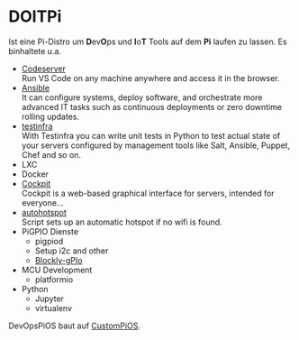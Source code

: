 # DOITPi

Ist eine Pi-Distro um **D**ev**O**ps und **I**o**T** Tools auf dem **Pi** laufen zu lassen. Es binhaltete u.a.

* [Codeserver][codeserver]  
    Run VS Code on any machine anywhere and access it in the browser.
* [Ansible][ansible]  
    It can configure systems, deploy software, and orchestrate more advanced IT tasks such as continuous deployments or zero downtime rolling updates.
* [testinfra][testinfra]  
    With Testinfra you can write unit tests in Python to test actual state of your servers configured by management tools like Salt, Ansible, Puppet, Chef and so on.
* LXC
* Docker
* [Cockpit][cockpit]  
    Cockpit is a web-based graphical interface for servers, intended for everyone...
* [autohotspot][autohotspot]  
    Script sets up an automatic hotspot if no wifi is found.
* PiGPIO Dienste
    * pigpiod
    * Setup i2c and other
    * [Blockly-gPIo][blocklypi]
* MCU Development
    * platformio
* Python
    * Jupyter
    * virtualenv

DevOpsPiOS baut auf [CustomPiOS][custompios].

[codeserver]: https://github.com/coder/code-server
[ansible]: https://docs.ansible.com/ansible-core/devel/index.html
[testinfra]: https://testinfra.readthedocs.io/en/latest/index.html
[cockpit]: https://cockpit-project.org/
[autohotspot]: https://github.com/guysoft/CustomPiOS/blob/devel/src/modules/auto-hotspot/start_chroot_script
[blocklypi]: https://github.com/GrazerComputerClub/Blockly-gPIo
[custompios]: https://github.com/guysoft/CustomPiOS
